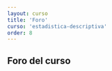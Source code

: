 ```yaml
---
layout: curso
title: 'Foro'
curso: 'estadistica-descriptiva'
order: 8
---
```



## Foro del curso

<!---

Para inscribirse al foro, por favor utilicen el correo electónico
de la Universidad.

<a id="nabblelink" href="http://estadistica-descriptiva-y-analisis-exploratorio-de-datos-2018.42123.n8.nabble.com/">Estadística Descriptiva y Análisis Exploratorio de Datos 2018-01</a>
<script src="http://estadistica-descriptiva-y-analisis-exploratorio-de-datos-2018.42123.n8.nabble.com/embed/f1"></script>

-->
